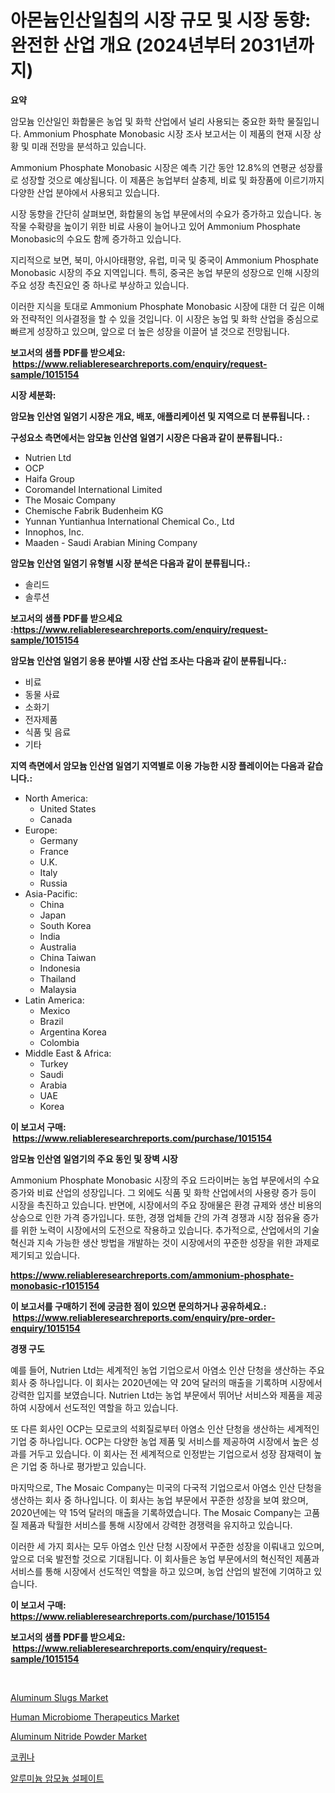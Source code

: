 <p><h1>아몬늄인산일침의 시장 규모 및 시장 동향: 완전한 산업 개요 (2024년부터 2031년까지)</h1></p><p><strong>요약</strong></p>
<p><p>암모늄 인산일인 화합물은 농업 및 화학 산업에서 널리 사용되는 중요한 화학 물질입니다. Ammonium Phosphate Monobasic 시장 조사 보고서는 이 제품의 현재 시장 상황 및 미래 전망을 분석하고 있습니다.</p><p>Ammonium Phosphate Monobasic 시장은 예측 기간 동안 12.8%의 연평균 성장률로 성장할 것으로 예상됩니다. 이 제품은 농업부터 살충제, 비료 및 화장품에 이르기까지 다양한 산업 분야에서 사용되고 있습니다.</p><p>시장 동향을 간단히 살펴보면, 화합물의 농업 부문에서의 수요가 증가하고 있습니다. 농작물 수확량을 높이기 위한 비료 사용이 늘어나고 있어 Ammonium Phosphate Monobasic의 수요도 함께 증가하고 있습니다.</p><p>지리적으로 보면, 북미, 아시아태평양, 유럽, 미국 및 중국이 Ammonium Phosphate Monobasic 시장의 주요 지역입니다. 특히, 중국은 농업 부문의 성장으로 인해 시장의 주요 성장 촉진요인 중 하나로 부상하고 있습니다.</p><p>이러한 지식을 토대로 Ammonium Phosphate Monobasic 시장에 대한 더 깊은 이해와 전략적인 의사결정을 할 수 있을 것입니다. 이 시장은 농업 및 화학 산업을 중심으로 빠르게 성장하고 있으며, 앞으로 더 높은 성장을 이끌어 낼 것으로 전망됩니다.</p></p>
<p><strong>보고서의 샘플 PDF를 받으세요: &nbsp;<a href="https://www.reliableresearchreports.com/enquiry/request-sample/1015154">https://www.reliableresearchreports.com/enquiry/request-sample/1015154</a></strong></p>
<p><strong>시장 세분화:</strong></p>
<p><strong> 암모늄 인산염 일염기 시장은 개요, 배포, 애플리케이션 및 지역으로 더 분류됩니다. :</strong></p>
<p><strong>구성요소 측면에서는 암모늄 인산염 일염기 시장은 다음과 같이 분류됩니다.:</strong></p>
<p><ul><li>Nutrien Ltd</li><li>OCP</li><li>Haifa Group</li><li>Coromandel International Limited</li><li>The Mosaic Company</li><li>Chemische Fabrik Budenheim KG</li><li>Yunnan Yuntianhua International Chemical Co., Ltd</li><li>Innophos, Inc.</li><li>Maaden - Saudi Arabian Mining Company</li></ul></p>
<p><strong> 암모늄 인산염 일염기 유형별 시장 분석은 다음과 같이 분류됩니다.:</strong></p>
<p><ul><li>솔리드</li><li>솔루션</li></ul></p>
<p><strong>보고서의 샘플 PDF를 받으세요 :<a href="https://www.reliableresearchreports.com/enquiry/request-sample/1015154">https://www.reliableresearchreports.com/enquiry/request-sample/1015154</a></strong></p>
<p><strong> 암모늄 인산염 일염기 응용 분야별 시장 산업 조사는 다음과 같이 분류됩니다.:</strong></p>
<p><ul><li>비료</li><li>동물 사료</li><li>소화기</li><li>전자제품</li><li>식품 및 음료</li><li>기타</li></ul></p>
<p><strong>지역 측면에서 암모늄 인산염 일염기 지역별로 이용 가능한 시장 플레이어는 다음과 같습니다.:</strong></p>
<p><ul>
    <li>
        North America:
        <ul>
            <li>United States</li>
            <li>Canada</li>
        </ul>
    </li>
    <li>
        Europe:
        <ul>
            <li>Germany</li>
            <li>France</li>
            <li>U.K.</li>
            <li>Italy</li>
            <li>Russia</li>
        </ul>
    </li>
    <li>
        Asia-Pacific:
        <ul>
            <li>China</li>
            <li>Japan</li>
            <li>South Korea</li>
            <li>India</li>
            <li>Australia</li>
            <li>China Taiwan</li>
            <li>Indonesia</li>
            <li>Thailand</li>
            <li>Malaysia</li>
        </ul>
    </li>
    <li>
        Latin America:
        <ul>
            <li>Mexico</li>
            <li>Brazil</li>
            <li>Argentina Korea</li>
            <li>Colombia</li>
        </ul>
    </li>
    <li>
        Middle East & Africa:
        <ul>
            <li>Turkey</li>
            <li>Saudi</li>
            <li>Arabia</li>
            <li>UAE</li>
            <li>Korea</li>
        </ul>
    </li>
    </ul></p>
<p><strong>이 보고서 구매: &nbsp;<a href="https://www.reliableresearchreports.com/purchase/1015154">https://www.reliableresearchreports.com/purchase/1015154</a></strong></p>
<p><strong>암모늄 인산염 일염기의 주요 동인 및 장벽 시장</strong></p>
<p><p>Ammonium Phosphate Monobasic 시장의 주요 드라이버는 농업 부문에서의 수요 증가와 비료 산업의 성장입니다. 그 외에도 식품 및 화학 산업에서의 사용량 증가 등이 시장을 촉진하고 있습니다. 반면에, 시장에서의 주요 장애물은 환경 규제와 생산 비용의 상승으로 인한 가격 증가입니다. 또한, 경쟁 업체들 간의 가격 경쟁과 시장 점유율 증가를 위한 노력이 시장에서의 도전으로 작용하고 있습니다. 추가적으로, 산업에서의 기술 혁신과 지속 가능한 생산 방법을 개발하는 것이 시장에서의 꾸준한 성장을 위한 과제로 제기되고 있습니다.</p></p>
<p><strong><a href="https://www.reliableresearchreports.com/ammonium-phosphate-monobasic-r1015154">https://www.reliableresearchreports.com/ammonium-phosphate-monobasic-r1015154</a></strong></p>
<p><strong>이 보고서를 구매하기 전에 궁금한 점이 있으면 문의하거나 공유하세요.: &nbsp;<a href="https://www.reliableresearchreports.com/enquiry/pre-order-enquiry/1015154">https://www.reliableresearchreports.com/enquiry/pre-order-enquiry/1015154</a></strong></p>
<p><strong>경쟁 구도</strong></p>
<p><p>예를 들어, Nutrien Ltd는 세계적인 농업 기업으로서 아염소 인산 단청을 생산하는 주요 회사 중 하나입니다. 이 회사는 2020년에는 약 20억 달러의 매출을 기록하며 시장에서 강력한 입지를 보였습니다. Nutrien Ltd는 농업 부문에서 뛰어난 서비스와 제품을 제공하여 시장에서 선도적인 역할을 하고 있습니다.</p><p>또 다른 회사인 OCP는 모로코의 석회질로부터 아염소 인산 단청을 생산하는 세계적인 기업 중 하나입니다. OCP는 다양한 농업 제품 및 서비스를 제공하여 시장에서 높은 성과를 거두고 있습니다. 이 회사는 전 세계적으로 인정받는 기업으로서 성장 잠재력이 높은 기업 중 하나로 평가받고 있습니다.</p><p>마지막으로, The Mosaic Company는 미국의 다국적 기업으로서 아염소 인산 단청을 생산하는 회사 중 하나입니다. 이 회사는 농업 부문에서 꾸준한 성장을 보여 왔으며, 2020년에는 약 15억 달러의 매출을 기록하였습니다. The Mosaic Company는 고품질 제품과 탁월한 서비스를 통해 시장에서 강력한 경쟁력을 유지하고 있습니다.</p><p>이러한 세 가지 회사는 모두 아염소 인산 단청 시장에서 꾸준한 성장을 이뤄내고 있으며, 앞으로 더욱 발전할 것으로 기대됩니다. 이 회사들은 농업 부문에서의 혁신적인 제품과 서비스를 통해 시장에서 선도적인 역할을 하고 있으며, 농업 산업의 발전에 기여하고 있습니다.</p></p>
<p><strong>이 보고서 구매: &nbsp; <a href="https://www.reliableresearchreports.com/purchase/1015154">https://www.reliableresearchreports.com/purchase/1015154</a></strong></p>
<p><strong>보고서의 샘플 PDF를 받으세요: &nbsp;<a href="https://www.reliableresearchreports.com/enquiry/request-sample/1015154">https://www.reliableresearchreports.com/enquiry/request-sample/1015154</a></strong><strong></strong></p>
<p>&nbsp;</p>
<p><p><a href="https://issuu.com/reportprime-2/docs/aluminum-slugs-market-size-2030.pptx">Aluminum Slugs Market</a></p><p><a href="https://github.com/mauripalmi/Market-Research-Report-List-2/blob/main/human-microbiome-therapeutics-market.md">Human Microbiome Therapeutics Market</a></p><p><a href="https://issuu.com/reportprime-2/docs/aluminum-nitride-powder-market-size-2030.pptx">Aluminum Nitride Powder Market</a></p><p><a href="https://github.com/vs019sa3m8x/Market-Research-Report-List-1/blob/main/562310523702.md">코퀴나</a></p><p><a href="https://github.com/Madalyell456456/Market-Research-Report-List-1/blob/main/872213823703.md">알루미늄 암모늄 설페이트</a></p></p>